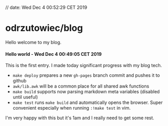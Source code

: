 // date: Wed Dec  4 00:52:29 CET 2019

# odrzutowiec/blog
Hello welcome to my blog.

#### Hello world - Wed Dec  4 00:49:05 CET 2019
This is the first entry. I made today significant progress with my blog tech.

* `make deploy` prepares a new `gh-pages` branch commit and pushes it to github
* `awk/lib.awk` will be a common place for all shared awk functions
* `make build` supports now parsing markdown meta variables (disabled until useful)
* `make test` runs `make build` and automatically opens the browser. Super convenient especially when running `:!make test` in vim.

I'm very happy with this but it's 1am and I really need to get some rest.
